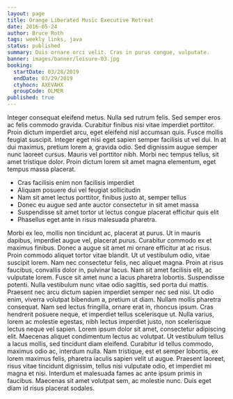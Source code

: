 ```yaml
---
layout: page
title: Orange Liberated Music Executive Retreat
date: 2016-05-24
author: Bruce Roth
tags: weekly links, java
status: published
summary: Duis ornare orci velit. Cras in purus congue, vulputate.
banner: images/banner/leisure-03.jpg
booking:
  startDate: 03/28/2019
  endDate: 03/29/2019
  ctyhocn: AXEVAHX
  groupCode: OLMER
published: true
---
```

Integer consequat eleifend metus. Nulla sed rutrum felis. Sed semper eros ac felis commodo gravida. Curabitur finibus nisi vitae imperdiet porttitor. Proin dictum imperdiet arcu, eget eleifend nisl accumsan quis. Fusce mollis feugiat suscipit. Integer eget nisi eget sapien semper facilisis ut vel dui. In at dui maximus, pretium lorem a, gravida odio. Sed dignissim augue semper nunc laoreet cursus. Mauris vel porttitor nibh. Morbi nec tempus tellus, sit amet tristique dolor. Proin dictum lorem sit amet magna elementum, eget tempus massa placerat.

* Cras facilisis enim non facilisis imperdiet
* Aliquam posuere dui vel feugiat sollicitudin
* Nam sit amet lectus porttitor, finibus justo at, semper tellus
* Donec eu augue sed ante auctor consectetur in sit amet massa
* Suspendisse sit amet tortor ut lectus congue placerat efficitur quis elit
* Phasellus eget ante in risus malesuada pharetra.

Morbi ex leo, mollis non tincidunt ac, placerat at purus. Ut in mauris dapibus, imperdiet augue vel, placerat purus. Curabitur commodo ex et maximus finibus. Donec a augue sit amet mi ornare efficitur at ac risus. Proin commodo aliquet tortor vitae blandit. Ut ut vestibulum odio, vitae suscipit lorem. Nam nec consectetur felis, nec aliquet magna. Proin at risus faucibus, convallis dolor in, pulvinar lacus. Nam sit amet facilisis elit, ac vulputate lorem. Fusce sit amet nunc a lacus pharetra lobortis. Suspendisse potenti. Nulla vestibulum nunc vitae odio sagittis, sed porta dui mattis. Praesent nec arcu dictum sapien imperdiet semper nec sed nisi. Ut odio enim, viverra volutpat bibendum a, pretium ut diam. Nullam mollis pharetra consequat. Nam sed lectus fringilla, ornare erat in, rhoncus ipsum.
Cras hendrerit posuere neque, et imperdiet tellus scelerisque ut. Nulla varius, lorem ac molestie egestas, nibh lectus imperdiet justo, non scelerisque lectus neque vel sapien. Lorem ipsum dolor sit amet, consectetur adipiscing elit. Maecenas aliquet condimentum lectus ac volutpat. Ut vestibulum tellus a lacus mollis, sed tincidunt diam eleifend. Curabitur id tellus commodo, maximus odio ac, interdum nulla. Nam tristique, est et semper lobortis, ex lorem maximus felis, pharetra iaculis sapien velit ut augue. Praesent laoreet, risus vitae tincidunt dignissim, tellus nisi vulputate odio, et imperdiet mi magna et nisi. Interdum et malesuada fames ac ante ipsum primis in faucibus. Maecenas sit amet volutpat sem, ac molestie nunc. Duis eget diam id risus placerat sodales.
